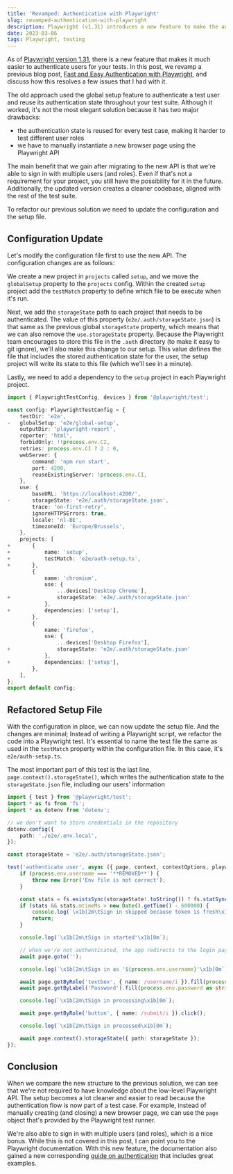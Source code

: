 ```yaml
---
title: 'Revamped: Authentication with Playwright'
slug: revamped-authentication-with-playwright
description: Playwright (v1.31) introduces a new feature to make the authentication process easier. This approach unifies the authentication flow with the rest of the test cases, and more importantly makes it possible to test  with different user roles.
date: 2023-03-06
tags: Playwright, testing
---
```


As of [Playwright version 1.31](https://playwright.dev/docs/release-notes#version-131), there is a new feature that makes it much easier to authenticate users for your tests. In this post, we revamp a previous blog post, [Fast and Easy Authentication with Playwright](/blog/fast-and-easy-authentication-with-playwright/index.md), and discuss how this resolves a few issues that I had with it.

The old approach used the global setup feature to authenticate a test user and reuse its authentication state throughout your test suite.
Although it worked, it's not the most elegant solution because it has two major drawbacks:

- the authentication state is reused for every test case, making it harder to test different user roles
- we have to manually instantiate a new browser page using the Playwright API

The main benefit that we gain after migrating to the new API is that we're able to sign in with multiple users (and roles).
Even if that's not a requirement for your project, you still have the possibility for it in the future.
Additionally, the updated version creates a cleaner codebase, aligned with the rest of the test suite.

To refactor our previous solution we need to update the configuration and the setup file.

## Configuration Update

Let's modify the configuration file first to use the new API.
The configuration changes are as follows:

We create a new project in `projects` called `setup`, and we move the `globalSetup` property to the `projects` config.
Within the created `setup` project add the `testMatch` property to define which file to be execute when it's run.

Next, we add the `storageState` path to each project that needs to be authenticated.
The value of this property (`e2e/.auth/storageState.json`) is that same as the previous global `storageState` property, which means that we can also remove the `use.storageState` property.
Because the Playwright team encourages to store this file in the `.auth` directory (to make it easy to git ignore), we'll also make this change to our setup.
This value defines the file that includes the stored authentication state for the user, the setup project will write its state to this file (which we'll see in a minute).

Lastly, we need to add a dependency to the `setup` project in each Playwright project.

```diff:playwright.config.ts
import { PlaywrightTestConfig, devices } from '@playwright/test';

const config: PlaywrightTestConfig = {
    testDir: 'e2e',
-   globalSetup: 'e2e/global-setup',
    outputDir: 'playwright-report',
    reporter: 'html',
    forbidOnly: !!process.env.CI,
    retries: process.env.CI ? 2 : 0,
    webServer: {
        command: 'npm run start',
        port: 4200,
        reuseExistingServer: !process.env.CI,
    },
    use: {
        baseURL: 'https://localhost:4200/',
-       storageState: 'e2e/.auth/storageState.json',
        trace: 'on-first-retry',
        ignoreHTTPSErrors: true,
        locale: 'nl-BE',
        timezoneId: 'Europe/Brussels',
    },
    projects: [
+       {
+           name: 'setup',
+           testMatch: 'e2e/auth-setup.ts',
+       },
        {
            name: 'chromium',
            use: {
                ...devices['Desktop Chrome'],
+               storageState: 'e2e/.auth/storageState.json'
            },
+           dependencies: ['setup'],
        },
        {
            name: 'firefox',
            use: {
                ...devices['Desktop Firefox'],
+               storageState: 'e2e/.auth/storageState.json'
            },
+           dependencies: ['setup'],
        },
    ],
};
export default config;
```

## Refactored Setup File

With the configuration in place, we can now update the setup file.
And the changes are minimal;
Instead of writing a Playwright script, we refactor the code into a Playwright test.
It's essential to name the test file the same as used in the `testMatch` property within the configuration file. In this case, it's `e2e/auth-setup.ts`.

The most important part of this test is the last line, `page.context().storageState()`, which writes the authentication state to the `storageState.json` file, including our users' information

```ts{}:e2e/auth-setup.ts
import { test } from '@playwright/test';
import * as fs from 'fs';
import * as dotenv from 'dotenv';

// we don't want to store credentials in the repository
dotenv.config({
    path: './e2e/.env.local',
});

const storageState = 'e2e/.auth/storageState.json';

test('authenticate user', async ({ page, context, contextOptions, playwright }) => {
    if (process.env.username === '**REMOVED**') {
        throw new Error('Env file is not correct');
    }

    const stats = fs.existsSync(storageState!.toString()) ? fs.statSync(storageState!.toString()) : null;
    if (stats && stats.mtimeMs > new Date().getTime() - 600000) {
        console.log(`\x1b[2m\tSign in skipped because token is fresh\x1b[0m`);
        return;
    }

    console.log(`\x1b[2m\tSign in started'\x1b[0m`);

    // when we're not authenticated, the app redirects to the login page
    await page.goto('');

    console.log(`\x1b[2m\tSign in as '${process.env.username}'\x1b[0m`);

    await page.getByRole('textbox', { name: /username/i }).fill(process.env.username as string);
    await page.getByLabel('Password').fill(process.env.password as string);

    console.log(`\x1b[2m\tSign in processing\x1b[0m`);

    await page.getByRole('button', { name: /submit/i }).click();

    console.log(`\x1b[2m\tSign in processed\x1b[0m`);

    await page.context().storageState({ path: storageState });
});
```

## Conclusion

When we compare the new structure to the previous solution, we can see that we're not required to have knowledge about the low-level Playwright API.
The setup becomes a lot cleaner and easier to read because the authentication flow is now part of a test case.
For example, instead of manually creating (and closing) a new browser page, we can use the `page` object that's provided by the Playwright test runner.

We're also able to sign in with multiple users (and roles), which is a nice bonus.
While this is not covered in this post, I can point you to the Playwright documentation.
With this new feature, the documentation also gained a new corresponding [guide on authentication](https://playwright.dev/docs/auth) that includes great examples.
